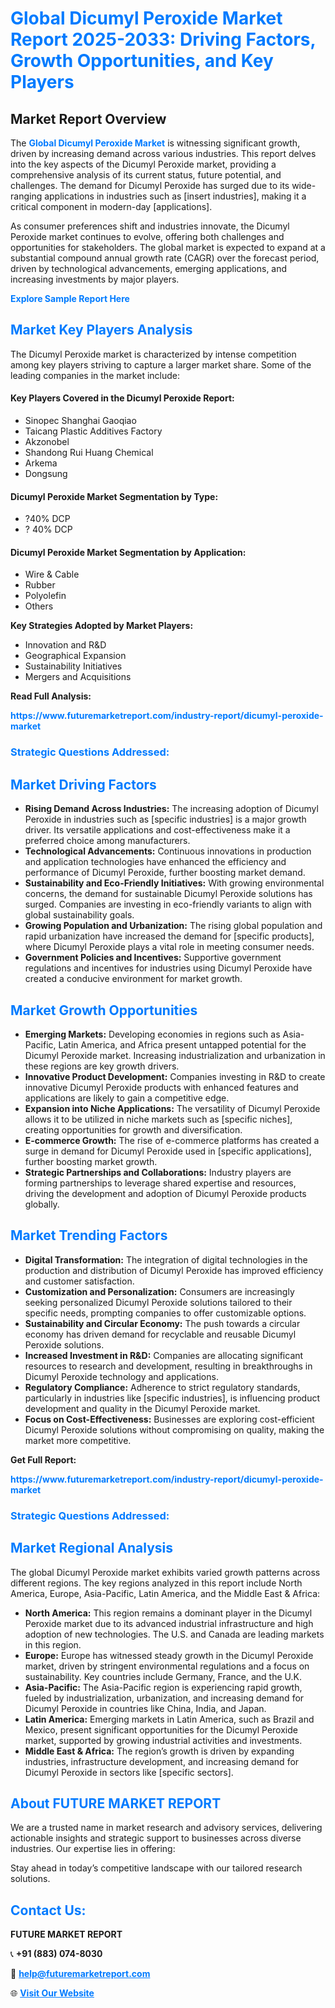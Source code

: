 <h1 style="color: #007BFF;">Global Dicumyl Peroxide Market Report 2025-2033: Driving Factors, Growth Opportunities, and Key Players</h1>

<section id="overview">
<h2>Market Report Overview</h2>
<p>The <a href="https://www.futuremarketreport.com/industry-report/dicumyl-peroxide-market" style="color: #007BFF; text-decoration: none;"><strong>Global Dicumyl Peroxide Market</strong></a> is witnessing significant growth, driven by increasing demand across various industries. This report delves into the key aspects of the Dicumyl Peroxide market, providing a comprehensive analysis of its current status, future potential, and challenges. The demand for Dicumyl Peroxide has surged due to its wide-ranging applications in industries such as [insert industries], making it a critical component in modern-day [applications].</p>
<p>As consumer preferences shift and industries innovate, the Dicumyl Peroxide market continues to evolve, offering both challenges and opportunities for stakeholders. The global market is expected to expand at a substantial compound annual growth rate (CAGR) over the forecast period, driven by technological advancements, emerging applications, and increasing investments by major players.</p>
</section>

<section id="overview">
<p><a href="https://www.futuremarketreport.com/request-sample/reportId=101675" style="color: #007BFF; text-decoration: none;"><strong>Explore Sample Report Here</strong></a></p>
</section>

<section id="key-players">
<h2 style="color: #007BFF;">Market Key Players Analysis</h2>
<p>The Dicumyl Peroxide market is characterized by intense competition among key players striving to capture a larger market share. Some of the leading companies in the market include:</p>
<h4>Key Players Covered in the Dicumyl Peroxide Report:</h4>
<ul><li>Sinopec Shanghai Gaoqiao</li><li>Taicang Plastic Additives Factory</li><li>Akzonobel</li><li>Shandong Rui Huang Chemical</li><li>Arkema</li><li>Dongsung</li></ul>
<h4>Dicumyl Peroxide Market Segmentation by Type:</h4>
<ul><li>?40% DCP</li><li>? 40% DCP</li></ul>

<h4>Dicumyl Peroxide Market Segmentation by Application:</h4>
<ul><li>Wire &amp; Cable</li><li>Rubber</li><li>Polyolefin</li><li>Others</li></ul>
<p><strong>Key Strategies Adopted by Market Players:</strong></p>
<ul>
<li>Innovation and R&D</li>
<li>Geographical Expansion</li>
<li>Sustainability Initiatives</li>
<li>Mergers and Acquisitions</li>
</ul>
</section>

<section>
<p><strong>Read Full Analysis: </strong></p><a href="https://www.futuremarketreport.com/industry-report/dicumyl-peroxide-market" style="color: #007BFF; text-decoration: none;"><strong>https://www.futuremarketreport.com/industry-report/dicumyl-peroxide-market</strong></a>
<h3 style="color: #007BFF;">Strategic Questions Addressed:</h3>
</section>

<section id="driving-factors">
<h2 style="color: #007BFF;">Market Driving Factors</h2>
<ul>
<li><strong>Rising Demand Across Industries:</strong> The increasing adoption of Dicumyl Peroxide in industries such as [specific industries] is a major growth driver. Its versatile applications and cost-effectiveness make it a preferred choice among manufacturers.</li>
<li><strong>Technological Advancements:</strong> Continuous innovations in production and application technologies have enhanced the efficiency and performance of Dicumyl Peroxide, further boosting market demand.</li>
<li><strong>Sustainability and Eco-Friendly Initiatives:</strong> With growing environmental concerns, the demand for sustainable Dicumyl Peroxide solutions has surged. Companies are investing in eco-friendly variants to align with global sustainability goals.</li>
<li><strong>Growing Population and Urbanization:</strong> The rising global population and rapid urbanization have increased the demand for [specific products], where Dicumyl Peroxide plays a vital role in meeting consumer needs.</li>
<li><strong>Government Policies and Incentives:</strong> Supportive government regulations and incentives for industries using Dicumyl Peroxide have created a conducive environment for market growth.</li>
</ul>
</section>

<section id="growth-opportunities">
<h2 style="color: #007BFF;">Market Growth Opportunities</h2>
<ul>
<li><strong>Emerging Markets:</strong> Developing economies in regions such as Asia-Pacific, Latin America, and Africa present untapped potential for the Dicumyl Peroxide market. Increasing industrialization and urbanization in these regions are key growth drivers.</li>
<li><strong>Innovative Product Development:</strong> Companies investing in R&D to create innovative Dicumyl Peroxide products with enhanced features and applications are likely to gain a competitive edge.</li>
<li><strong>Expansion into Niche Applications:</strong> The versatility of Dicumyl Peroxide allows it to be utilized in niche markets such as [specific niches], creating opportunities for growth and diversification.</li>
<li><strong>E-commerce Growth:</strong> The rise of e-commerce platforms has created a surge in demand for Dicumyl Peroxide used in [specific applications], further boosting market growth.</li>
<li><strong>Strategic Partnerships and Collaborations:</strong> Industry players are forming partnerships to leverage shared expertise and resources, driving the development and adoption of Dicumyl Peroxide products globally.</li>
</ul>
</section>

<section id="trending-factors">
<h2 style="color: #007BFF;">Market Trending Factors</h2>
<ul>
<li><strong>Digital Transformation:</strong> The integration of digital technologies in the production and distribution of Dicumyl Peroxide has improved efficiency and customer satisfaction.</li>
<li><strong>Customization and Personalization:</strong> Consumers are increasingly seeking personalized Dicumyl Peroxide solutions tailored to their specific needs, prompting companies to offer customizable options.</li>
<li><strong>Sustainability and Circular Economy:</strong> The push towards a circular economy has driven demand for recyclable and reusable Dicumyl Peroxide solutions.</li>
<li><strong>Increased Investment in R&D:</strong> Companies are allocating significant resources to research and development, resulting in breakthroughs in Dicumyl Peroxide technology and applications.</li>
<li><strong>Regulatory Compliance:</strong> Adherence to strict regulatory standards, particularly in industries like [specific industries], is influencing product development and quality in the Dicumyl Peroxide market.</li>
<li><strong>Focus on Cost-Effectiveness:</strong> Businesses are exploring cost-efficient Dicumyl Peroxide solutions without compromising on quality, making the market more competitive.</li>
</ul>
</section>

<section>
<p><strong>Get Full Report: </strong></p><a href="https://www.futuremarketreport.com/industry-report/dicumyl-peroxide-market" style="color: #007BFF; text-decoration: none;"><strong>https://www.futuremarketreport.com/industry-report/dicumyl-peroxide-market</strong></a>
<h3 style="color: #007BFF;">Strategic Questions Addressed:</h3>
</section>


<section id="regional-analysis">
<h2 style="color: #007BFF;">Market Regional Analysis</h2>
<p>The global Dicumyl Peroxide market exhibits varied growth patterns across different regions. The key regions analyzed in this report include North America, Europe, Asia-Pacific, Latin America, and the Middle East & Africa:</p>
<ul>
<li><strong>North America:</strong> This region remains a dominant player in the Dicumyl Peroxide market due to its advanced industrial infrastructure and high adoption of new technologies. The U.S. and Canada are leading markets in this region.</li>
<li><strong>Europe:</strong> Europe has witnessed steady growth in the Dicumyl Peroxide market, driven by stringent environmental regulations and a focus on sustainability. Key countries include Germany, France, and the U.K.</li>
<li><strong>Asia-Pacific:</strong> The Asia-Pacific region is experiencing rapid growth, fueled by industrialization, urbanization, and increasing demand for Dicumyl Peroxide in countries like China, India, and Japan.</li>
<li><strong>Latin America:</strong> Emerging markets in Latin America, such as Brazil and Mexico, present significant opportunities for the Dicumyl Peroxide market, supported by growing industrial activities and investments.</li>
<li><strong>Middle East & Africa:</strong> The region’s growth is driven by expanding industries, infrastructure development, and increasing demand for Dicumyl Peroxide in sectors like [specific sectors].</li>
</ul>
</section>

<footer>
<h2 style="color: #007BFF;">About FUTURE MARKET REPORT</h2>
<p>We are a trusted name in market research and advisory services, delivering actionable insights and strategic support to businesses across diverse industries. Our expertise lies in offering:</p>

<p>Stay ahead in today’s competitive landscape with our tailored research solutions.</p>

<h2 style="color: #007BFF;">Contact Us:</h2>
<p><strong>FUTURE MARKET REPORT</strong></p>
<p>📞 <strong>+91 (883) 074-8030</strong></p>
<p>📧 <strong><a href="mailto:help@futuremarketreport.com" style="color: #007BFF;">help@futuremarketreport.com</a></strong></p>
<p>🌐 <strong><a href="https://www.futuremarketreport.com/" style="color: #007BFF;">Visit Our Website</a></strong></p>
</footer>